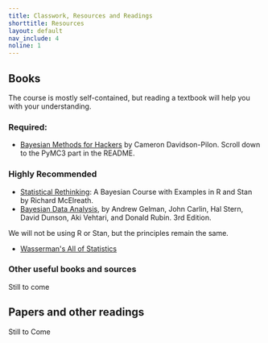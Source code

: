 ```yaml
---
title: Classwork, Resources and Readings
shorttitle: Resources
layout: default
nav_include: 4
noline: 1
---
```


## Books

The course is mostly self-contained, but reading a textbook will help you with your understanding.

### Required:

- [Bayesian Methods for Hackers](https://github.com/CamDavidsonPilon/Probabilistic-Programming-and-Bayesian-Methods-for-Hackers) by Cameron Davidson-Pilon. Scroll down to the PyMC3 part in the README.


### Highly Recommended

- [Statistical Rethinking](http://xcelab.net/rm/statistical-rethinking/): A Bayesian Course with Examples in R and Stan by Richard McElreath.
-  [Bayesian Data Analysis](http://www.stat.columbia.edu/~gelman/book/), by Andrew Gelman, John Carlin, Hal Stern, David Dunson, Aki Vehtari, and Donald Rubin. 3rd Edition.

We will not be using R or Stan, but the principles remain the same.

- [Wasserman's All of Statistics](http://www.stat.cmu.edu/~larry/all-of-statistics/)

### Other useful books and sources

Still to come


## Papers and other readings

Still to Come
